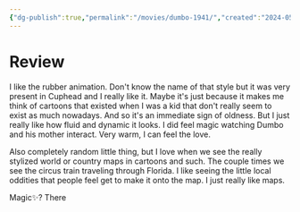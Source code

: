 ```yaml
---
{"dg-publish":true,"permalink":"/movies/dumbo-1941/","created":"2024-05-28","updated":"2024-05-30"}
---
```



# Review

I like the rubber animation. Don't know the name of that style but it was very present in Cuphead and I really like it. Maybe it's just because it makes me think of cartoons that existed when I was a kid that don't really seem to exist as much nowadays. And so it's an immediate sign of oldness. But I just really like how fluid and dynamic it looks. I did feel magic watching Dumbo and his mother interact. Very warm, I can feel the love.

Also completely random little thing, but I love when we see the really stylized world or country maps in cartoons and such. The couple times we see the circus train traveling through Florida. I like seeing the little local oddities that people feel get to make it onto the map. I just really like maps.

Magic✨? There
